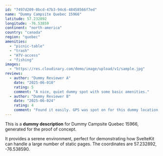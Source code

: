 ```yaml
---
id: "7497d209-0bcd-47b3-94c6-48458566f7ed"
name: "Dummy Campsite Quebec 15966"
latitude: 57.232892
longitude: -76.53859
continent: "north-america"
country: "canada"
region: "quebec"
amenities:
  - "picnic-table"
  - "trash"
  - "ATV-access"
  - "fishing"
images:
  - "https://res.cloudinary.com/demo/image/upload/v1/sample.jpg"
reviews:
  - author: "Dummy Reviewer A"
    date: "2025-06-010"
    rating: 5
    comment: "A nice, quiet dummy spot with some basic amenities."
  - author: "Dummy Reviewer B"
    date: "2025-06-024"
    rating: 4
    comment: "Found it easily. GPS was spot on for this dummy location."
---
```


This is a **dummy description** for Dummy Campsite Quebec 15966, generated for the proof of concept.

It provides a serene environment, perfect for demonstrating how SvelteKit can handle a large number of static pages. The coordinates are 57.232892, -76.538590.
